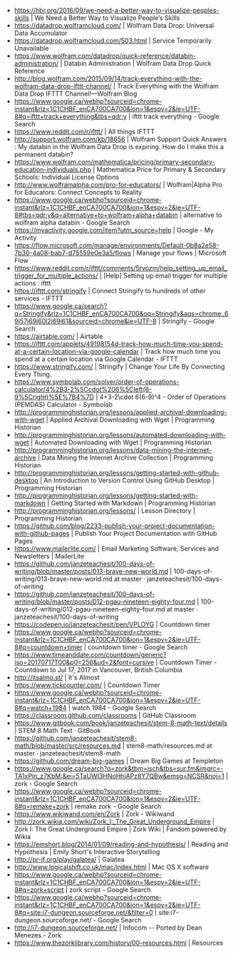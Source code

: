 * https://hbr.org/2016/09/we-need-a-better-way-to-visualize-peoples-skills | We Need a Better Way to Visualize People’s Skills
* https://datadrop.wolframcloud.com/ | Wolfram Data Drop: Universal Data Accumulator
* https://datadrop.wolframcloud.com/503.html | Service Temporarily Unavailable
* https://www.wolfram.com/datadrop/quick-reference/databin-administration/ | Databin Administration | Wolfram Data Drop Quick Reference
* http://blog.wolfram.com/2015/09/14/track-everything-with-the-wolfram-data-drop-ifttt-channel/ | Track Everything with the Wolfram Data Drop IFTTT Channel!—Wolfram Blog
* https://www.google.ca/webhp?sourceid=chrome-instant&rlz=1C1CHBF_enCA700CA700&ion=1&espv=2&ie=UTF-8#q=ifttt+track+everything&tbs=qdr:y | ifttt track everything - Google Search
* https://www.reddit.com/r/ifttt/ | All things IFTTT
* http://support.wolfram.com/kb/18656 | Wolfram Support Quick Answers : My databin in the Wolfram Data Drop is expiring. How do I make this a permanent databin?
* https://www.wolfram.com/mathematica/pricing/primary-secondary-education-individuals.php | Mathematica Price for Primary & Secondary Schools: Individual License Options
* http://www.wolframalpha.com/pro-for-educators/ | Wolfram|Alpha Pro for Educators: Connect Concepts to Reality
* https://www.google.ca/webhp?sourceid=chrome-instant&rlz=1C1CHBF_enCA700CA700&ion=1&espv=2&ie=UTF-8#tbs=qdr:y&q=alternative+to+wolfram+alpha+databin | alternative to wolfram alpha databin - Google Search
* https://myactivity.google.com/item?utm_source=help | Google - My Activity
* https://flow.microsoft.com/manage/environments/Default-0b8a2e58-7b30-4a08-bab7-d75559e0e3a5/flows | Manage your flows | Microsoft Flow
* https://www.reddit.com/r/ifttt/comments/5rvozm/help_setting_up_email_trigger_for_multiple_actions/ | [Help] Setting up email trigger for multiple actions : ifttt
* https://ifttt.com/stringify | Connect Stringify to hundreds of other services - IFTTT
* https://www.google.ca/search?q=Stringify&rlz=1C1CHBF_enCA700CA700&oq=Stringify&aqs=chrome..69i57j69i60l2j69i61&sourceid=chrome&ie=UTF-8 | Stringify - Google Search
* https://airtable.com/ | Airtable
* https://ifttt.com/applets/49198154d-track-how-much-time-you-spend-at-a-certain-location-via-google-calendar | Track how much time you spend at a certain location via Google Calendar - IFTTT
* https://www.stringify.com/ | Stringify | Change Your Life By Connecting Every Thing.
* https://www.symbolab.com/solver/order-of-operations-calculator/4%2B3-2%5Ccdot%206%5Cleft(6-9%5Cright)%5E%7B4%7D | 4+3-2\cdot 6(6-9)^4 - Order of Operations (PEMDAS) Calculator - Symbolab
* http://programminghistorian.org/lessons/applied-archival-downloading-with-wget | Applied Archival Downloading with Wget | Programming Historian
* http://programminghistorian.org/lessons/automated-downloading-with-wget | Automated Downloading with Wget | Programming Historian
* http://programminghistorian.org/lessons/data-mining-the-internet-archive | Data Mining the Internet Archive Collection | Programming Historian
* http://programminghistorian.org/lessons/getting-started-with-github-desktop | An Introduction to Version Control Using GitHub Desktop | Programming Historian
* http://programminghistorian.org/lessons/getting-started-with-markdown | Getting Started with Markdown | Programming Historian
* http://programminghistorian.org/lessons/ | Lesson Directory | Programming Historian
* https://github.com/blog/2233-publish-your-project-documentation-with-github-pages | Publish Your Project Documentation with GitHub Pages
* https://www.mailerlite.com/ | Email Marketing Software, Services and Newsletters | MailerLite
* https://github.com/janzeteachesit/100-days-of-writing/blob/master/posts/013-brave-new-world.md | 100-days-of-writing/013-brave-new-world.md at master · janzeteachesit/100-days-of-writing
* https://github.com/janzeteachesit/100-days-of-writing/blob/master/posts/012-pgau-nineteen-eighty-four.md | 100-days-of-writing/012-pgau-nineteen-eighty-four.md at master · janzeteachesit/100-days-of-writing
* https://codepen.io/janzeteachesit/pen/VPLOYG | Countdown timer
* https://www.google.ca/webhp?sourceid=chrome-instant&rlz=1C1CHBF_enCA700CA700&ion=1&espv=2&ie=UTF-8#q=countdown+timer | countdown timer - Google Search
* https://www.timeanddate.com/countdown/generic?iso=20170717T00&p0=256&ud=2&font=cursive | Countdown Timer - Countdown to Jul 17, 2017 in Vancouver, British Columbia
* http://itsalmo.st/ | It's Almost
* https://www.tickcounter.com/ | Countdown Timer
* https://www.google.ca/webhp?sourceid=chrome-instant&rlz=1C1CHBF_enCA700CA700&ion=1&espv=2&ie=UTF-8#q=watch+1984 | watch 1984 - Google Search
* https://classroom.github.com/classrooms | GitHub Classroom
* https://www.gitbook.com/book/janzeteachesit/stem-8-math-text/details | STEM 8 Math Text · GitBook
* https://github.com/janzeteachesit/stem8-math/blob/master/src/resources.md | stem8-math/resources.md at master · janzeteachesit/stem8-math
* https://github.com/dream-big-games | Dream Big Games at Templeton
* https://www.google.ca/search?q=zork&tbm=isch&tbs=sur:fm&imgrc=-TA1xPin_z7KbM:&ei=5TaUWI3HNoHhjAPz8Y7QBw&emsg=NCSR&noj=1 | zork - Google Search
* https://www.google.ca/webhp?sourceid=chrome-instant&rlz=1C1CHBF_enCA700CA700&ion=1&espv=2&ie=UTF-8#q=remake+zork | remake zork - Google Search
* https://www.wikiwand.com/en/Zork | Zork - Wikiwand
* http://zork.wikia.com/wiki/Zork_I:_The_Great_Underground_Empire | Zork I: The Great Underground Empire | Zork Wiki | Fandom powered by Wikia
* https://emshort.blog/2014/01/09/reading-and-hypothesis/ | Reading and Hypothesis | Emily Short's Interactive Storytelling
* http://pr-if.org/play/galatea/ | Galatea
* http://www.logicalshift.co.uk/mac/index.html | Mac OS X software
* https://www.google.ca/webhp?sourceid=chrome-instant&rlz=1C1CHBF_enCA700CA700&ion=1&espv=2&ie=UTF-8#q=zork+script | zork script - Google Search
* https://www.google.ca/webhp?sourceid=chrome-instant&rlz=1C1CHBF_enCA700CA700&ion=1&espv=2&ie=UTF-8#q=site:i7-dungeon.sourceforge.net/&filter=0 | site:i7-dungeon.sourceforge.net/ - Google Search
* http://i7-dungeon.sourceforge.net/ | Infocom -- Ported by Dean Menezes - Zork
* https://www.thezorklibrary.com/history/00-resources.html | Resources

